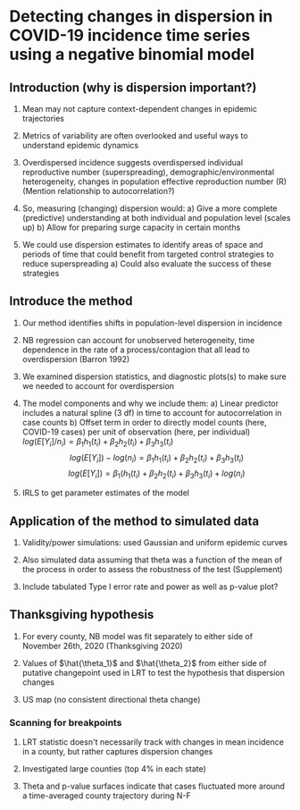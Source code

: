 # Detecting changes in dispersion in COVID-19 incidence time series using a negative binomial model


## Introduction (why is dispersion important?)

1. Mean may not capture context-dependent changes in epidemic trajectories

2. Metrics of variability are often overlooked and useful ways to understand epidemic dynamics

2. Overdispersed incidence suggests overdispersed individual reproductive number (superspreading), demographic/environmental heterogeneity, changes in population effective reproduction number (R)
(Mention relationship to autocorrelation?)

4. So, measuring (changing) dispersion would:
 a) Give a more complete (predictive) understanding at both individual and population level (scales up)
 b) Allow for preparing surge capacity in certain months

5. We could use dispersion estimates to identify areas of space and periods of time that could benefit from targeted control strategies to reduce superspreading
 a) Could also evaluate the success of these strategies

## Introduce the method

1. Our method identifies shifts in population-level dispersion in incidence

2. NB regression can account for unobserved heterogeneity, time dependence in the rate of a process/contagion that all lead to overdispersion (Barron 1992)

3. We examined dispersion statistics, and diagnostic plots(s) to make sure we needed to account for overdispersion

3. The model components and why we include them:
  a) Linear predictor includes a natural spline (3 df) in time to account for autocorrelation in case counts
  b) Offset term in order to directly model counts (here, COVID-19 cases) per unit of observation (here, per individual)
  $log(E[Y_i]/n_i) = \beta_1h_1(t_i) + \beta_2h_2(t_i) + \beta_3h_3(t_i)$
  $$log(E[Y_i])-log(n_i) = \beta_1h_1(t_i) + \beta_2h_2(t_i) + \beta_3h_3(t_i)$$
  $$log(E[Y_i]) = \beta_1(h_1(t_i) + \beta_2h_2(t_i) + \beta_3h_3(t_i) + log(n_i)$$

4. IRLS to get parameter estimates of the model

## Application of the method to simulated data

1. Validity/power simulations: used Gaussian and uniform epidemic curves

2. Also simulated data assuming that theta was a function of the mean of the process in order to assess the robustness of the test (Supplement)

3. Include tabulated Type I error rate and power as well as p-value plot?

## Thanksgiving hypothesis

1. For every county, NB model was fit separately to either side of November 26th, 2020 (Thanksgiving 2020)

2. Values of $\hat{\theta_1}$ and $\hat{\theta_2}$ from either side of putative changepoint used in LRT
to test the hypothesis that dispersion changes 

3. US map (no consistent directional theta change)

### Scanning for breakpoints 

1. LRT statistic doesn't necessarily track with changes in mean incidence in a county, but rather captures dispersion changes

2. Investigated large counties (top 4% in each state)

2. Theta and p-value surfaces indicate that cases fluctuated more around a time-averaged county trajectory during N-F 



